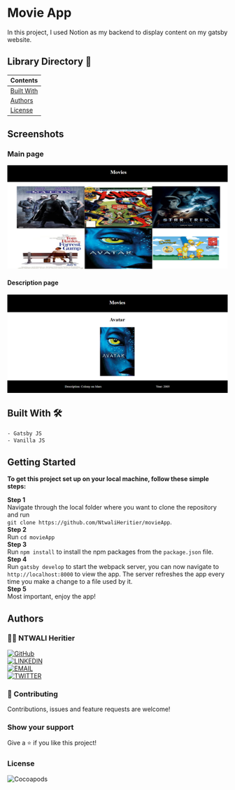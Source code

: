 # Movie App

In this project, I used Notion as my backend to display content on my gatsby website.

## Library Directory 📙

| Contents                    |
| --------------------------- |
| [Built With](#built-with-🛠)|
| [Authors](#authors)         |
| [License](#license)         |

## Screenshots

### Main page
![screenshot](./screenshots/screenshot1.PNG)

#### Description page
![screenshot](./screenshots/screenshot2.PNG)

## Built With 🛠

```
- Gatsby JS
- Vanilla JS
```

## Getting Started

**To get this project set up on your local machine, follow these simple steps:**

**Step 1**<br>
Navigate through the local folder where you want to clone the repository and run<br>
`git clone https://github.com/NtwaliHeritier/movieApp`.<br>
**Step 2**<br>
Run `cd movieApp`<br>
**Step 3**<br>
Run `npm install` to install the npm packages from the `package.json` file.<br>
**Step 4**<br>
Run `gatsby develop` to start the webpack server, you can now navigate to `http://localhost:8000` to view the app. The server refreshes the app every time you make a change to a file used by it.<br>
**Step 5**<br>
Most important, enjoy the app!<br>

## Authors

### 👨‍💻 NTWALI Heritier

[![GitHub](https://img.shields.io/badge/-GitHub-000?style=for-the-badge&logo=GitHub&logoColor=white)](https://github.com/NtwaliHeritier) <br>
[![LINKEDIN](https://img.shields.io/badge/-LINKEDIN-0077B5?style=for-the-badge&logo=Linkedin&logoColor=white)](https://www.linkedin.com/in/ntwaliheritier/) <br>
[![EMAIL](https://img.shields.io/badge/-EMAIL-D14836?style=for-the-badge&logo=Mail.Ru&logoColor=white)](mailto:ntwalihatsor78.nh@gmail.com) <br>
[![TWITTER](https://img.shields.io/badge/-TWITTER-1DA1F2?style=for-the-badge&logo=Twitter&logoColor=white)](https://twitter.com/NtwaliHeritier)

### 🤝 Contributing

Contributions, issues and feature requests are welcome!

### Show your support

Give a ⭐️ if you like this project!

### License

![Cocoapods](https://img.shields.io/cocoapods/l/AFNetworking?color=red&style=for-the-badge)
